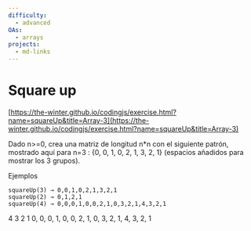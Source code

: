 ```yaml
---
difficulty:
  - advanced
OAs:
  - arrays
projects:
  - md-links
---
```


# Square up

[https://the-winter.github.io/codingjs/exercise.html?name=squareUp&title=Array-3](https://the-winter.github.io/codingjs/exercise.html?name=squareUp&title=Array-3)

Dado n>=0, crea una matriz de longitud n*n con el siguiente patrón, mostrado aquí para n=3 : {0, 0, 1, 0, 2, 1, 3, 2, 1} (espacios añadidos para mostrar los 3 grupos).

Ejemplos

    squareUp(3) → 0,0,1,0,2,1,3,2,1
    squareUp(2) → 0,1,2,1
    squareUp(4) → 0,0,0,1,0,0,2,1,0,3,2,1,4,3,2,1

4  3  2  1
0, 0, 0, 1,
0, 0, 2, 1,
0, 3, 2, 1,
4, 3, 2, 1